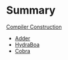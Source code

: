 # Summary

[Compiler Construction](./index.md)

- [Adder](./week1/index.md)
- [HydraBoa](./week2/index.md)
- [Cobra](./week3/index.md)
